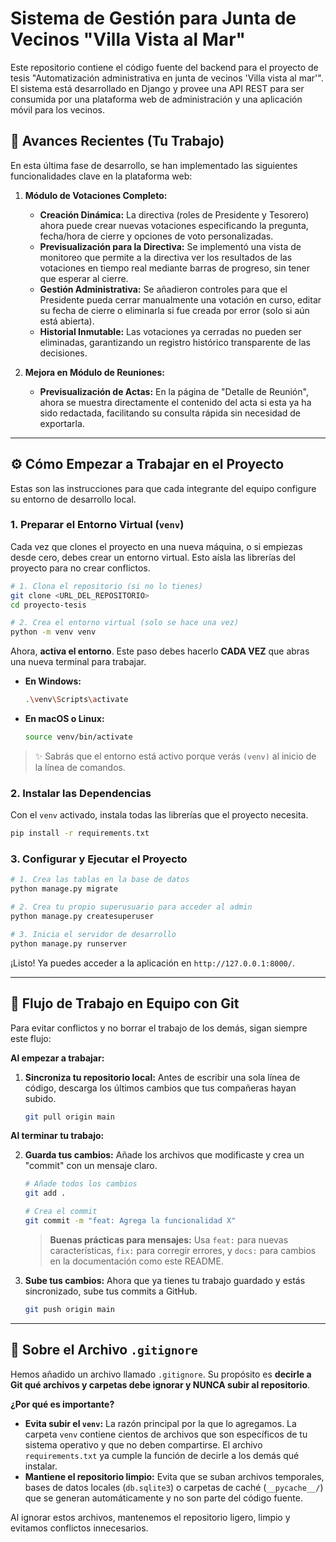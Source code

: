 # Sistema de Gestión para Junta de Vecinos "Villa Vista al Mar"

Este repositorio contiene el código fuente del backend para el proyecto de tesis "Automatización administrativa en junta de vecinos 'Villa vista al mar'". El sistema está desarrollado en Django y provee una API REST para ser consumida por una plataforma web de administración y una aplicación móvil para los vecinos.

## 🚀 Avances Recientes (Tu Trabajo)

En esta última fase de desarrollo, se han implementado las siguientes funcionalidades clave en la plataforma web:

1.  **Módulo de Votaciones Completo:**
    * **Creación Dinámica:** La directiva (roles de Presidente y Tesorero) ahora puede crear nuevas votaciones especificando la pregunta, fecha/hora de cierre y opciones de voto personalizadas.
    * **Previsualización para la Directiva:** Se implementó una vista de monitoreo que permite a la directiva ver los resultados de las votaciones en tiempo real mediante barras de progreso, sin tener que esperar al cierre.
    * **Gestión Administrativa:** Se añadieron controles para que el Presidente pueda cerrar manualmente una votación en curso, editar su fecha de cierre o eliminarla si fue creada por error (solo si aún está abierta).
    * **Historial Inmutable:** Las votaciones ya cerradas no pueden ser eliminadas, garantizando un registro histórico transparente de las decisiones.

2.  **Mejora en Módulo de Reuniones:**
    * **Previsualización de Actas:** En la página de "Detalle de Reunión", ahora se muestra directamente el contenido del acta si esta ya ha sido redactada, facilitando su consulta rápida sin necesidad de exportarla.

---

## ⚙️ Cómo Empezar a Trabajar en el Proyecto

Estas son las instrucciones para que cada integrante del equipo configure su entorno de desarrollo local.

### 1. Preparar el Entorno Virtual (`venv`)

Cada vez que clones el proyecto en una nueva máquina, o si empiezas desde cero, debes crear un entorno virtual. Esto aísla las librerías del proyecto para no crear conflictos.

```bash
# 1. Clona el repositorio (si no lo tienes)
git clone <URL_DEL_REPOSITORIO>
cd proyecto-tesis

# 2. Crea el entorno virtual (solo se hace una vez)
python -m venv venv
```

Ahora, **activa el entorno**. Este paso debes hacerlo **CADA VEZ** que abras una nueva terminal para trabajar.

* **En Windows:**
    ```bash
    .\venv\Scripts\activate
    ```
* **En macOS o Linux:**
    ```bash
    source venv/bin/activate
    ```
> ✨ Sabrás que el entorno está activo porque verás `(venv)` al inicio de la línea de comandos.

### 2. Instalar las Dependencias

Con el `venv` activado, instala todas las librerías que el proyecto necesita.

```bash
pip install -r requirements.txt
```

### 3. Configurar y Ejecutar el Proyecto

```bash
# 1. Crea las tablas en la base de datos
python manage.py migrate

# 2. Crea tu propio superusuario para acceder al admin
python manage.py createsuperuser

# 3. Inicia el servidor de desarrollo
python manage.py runserver
```

¡Listo! Ya puedes acceder a la aplicación en `http://127.0.0.1:8000/`.

---

## 🤝 Flujo de Trabajo en Equipo con Git

Para evitar conflictos y no borrar el trabajo de los demás, sigan siempre este flujo:

**Al empezar a trabajar:**

1.  **Sincroniza tu repositorio local:** Antes de escribir una sola línea de código, descarga los últimos cambios que tus compañeras hayan subido.
    ```bash
    git pull origin main
    ```

**Al terminar tu trabajo:**

2.  **Guarda tus cambios:** Añade los archivos que modificaste y crea un "commit" con un mensaje claro.
    ```bash
    # Añade todos los cambios
    git add .

    # Crea el commit
    git commit -m "feat: Agrega la funcionalidad X"
    ```
    > **Buenas prácticas para mensajes:** Usa `feat:` para nuevas características, `fix:` para corregir errores, y `docs:` para cambios en la documentación como este README.

3.  **Sube tus cambios:** Ahora que ya tienes tu trabajo guardado y estás sincronizado, sube tus commits a GitHub.
    ```bash
    git push origin main
    ```

---

## 📄 Sobre el Archivo `.gitignore`

Hemos añadido un archivo llamado `.gitignore`. Su propósito es **decirle a Git qué archivos y carpetas debe ignorar y NUNCA subir al repositorio**.

**¿Por qué es importante?**

* **Evita subir el `venv`:** La razón principal por la que lo agregamos. La carpeta `venv` contiene cientos de archivos que son específicos de tu sistema operativo y que no deben compartirse. El archivo `requirements.txt` ya cumple la función de decirle a los demás qué instalar.
* **Mantiene el repositorio limpio:** Evita que se suban archivos temporales, bases de datos locales (`db.sqlite3`) o carpetas de caché (`__pycache__/`) que se generan automáticamente y no son parte del código fuente.

Al ignorar estos archivos, mantenemos el repositorio ligero, limpio y evitamos conflictos innecesarios.
